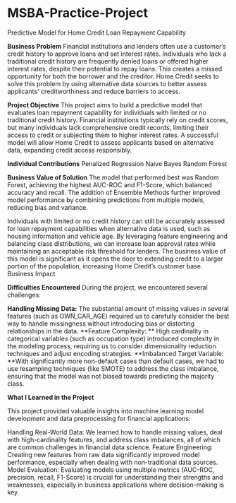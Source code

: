 # MSBA-Practice-Project
Predictive Model for Home Credit Loan Repayment Capability

**Business Problem**
Financial institutions and lenders often use a customer’s credit history to approve loans and set interest rates. Individuals who lack a traditional credit history are frequently denied loans or offered higher interest rates, despite their potential to repay loans. This creates a missed opportunity for both the borrower and the creditor. Home Credit seeks to solve this problem by using alternative data sources to better assess applicants' creditworthiness and reduce barriers to access.

**Project Objective**
This project aims to build a predictive model that evaluates loan repayment capability for individuals with limited or no traditional credit history. Financial institutions typically rely on credit scores, but many individuals lack comprehensive credit records, limiting their access to credit or subjecting them to higher interest rates. A successful model will allow Home Credit to assess applicants based on alternative data, expanding credit access responsibly.

**Individual Contributions**
Penalized Regression
Naive Bayes
Random Forest

**Business Value of Solution**
The model that performed best was Random Forest, achieving the highest AUC-ROC and F1-Score, which balanced accuracy and recall. The addition of Ensemble Methods further improved model performance by combining predictions from multiple models, reducing bias and variance.

Individuals with limited or no credit history can still be accurately assessed for loan repayment capabilities when alternative data is used, such as housing information and vehicle age.
By leveraging feature engineering and balancing class distributions, we can increase loan approval rates while maintaining an acceptable risk threshold for lenders.
The business value of this model is significant as it opens the door to extending credit to a larger portion of the population, increasing Home Credit’s customer base.
Business Impact

**Difficulties Encountered**
During the project, we encountered several challenges:

**Handling Missing Data:** The substantial amount of missing values in several features (such as OWN_CAR_AGE) required us to carefully consider the best way to handle missingness without introducing bias or distorting relationships in the data.
**Feature Complexity: ** High cardinality in categorical variables (such as occupation type) introduced complexity in the modeling process, requiring us to consider dimensionality reduction techniques and adjust encoding strategies.
**Imbalanced Target Variable: **With significantly more non-default cases than default cases, we had to use resampling techniques (like SMOTE) to address the class imbalance, ensuring that the model was not biased towards predicting the majority class.

**What I Learned in the Project**

This project provided valuable insights into machine learning model development and data preprocessing for financial applications:

Handling Real-World Data: We learned how to handle missing values, deal with high-cardinality features, and address class imbalances, all of which are common challenges in financial data science.
Feature Engineering: Creating new features from raw data significantly improved model performance, especially when dealing with non-traditional data sources.
Model Evaluation: Evaluating models using multiple metrics (AUC-ROC, precision, recall, F1-Score) is crucial for understanding their strengths and weaknesses, especially in business applications where decision-making is key.
